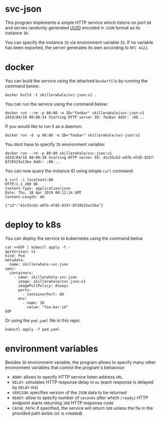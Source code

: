 # svc-json

This program implements a simple HTTP service which listens on port `80` and serves randomly generated [UUID](https://en.wikipedia.org/wiki/Universally_unique_identifier) encoded in `JSON` format as its instance `ID`.

You can specify the instance `ID` via environment variable `ID`. If no variable has been exported, the server generates its own according to `RFC 4122`.

# docker

You can build the service using the attached `Dockerfile` by running the command below:
```shell
docker build -t skillerwhale/svc-json:v1 .
```

You can run the service using the command below:
```shell
docker run --rm -p 80:80 -e ID="foobar" skillerwhale/svc-json:v1
2019/04/18 00:08:34 Starting HTTP server ID: foobar Addr: :80...
```

If you would like to run it as a daemon:
```shell
docker run -d -p 80:80 -e ID="foobar" skillerwhale/svc-json:v1
```

You dont have to specify `ID` environment variable:
```shell
docker run --rm -p 80:80 skillerwhale/svc-json:v1
2019/04/18 00:09:38 Starting HTTP server ID: 41c55c62-e07b-4fd5-835f-8f28525e13ba Addr: :80...
```

You can now query the instance ID using simple `curl` command:
```shell
$ curl -i localhost:80
HTTP/1.1 200 OK
Content-Type: application/json
Date: Thu, 18 Apr 2019 00:12:14 GMT
Content-Length: 46

{"id":"41c55c62-e07b-4fd5-835f-8f28525e13ba"}
```

# deploy to k8s

You can deploy the service to kubernetes using the command below
```shell
cat <<EOF | kubectl apply -f -
apiVersion: v1
kind: Pod
metadata:
  name: skillerwhale-svc-json
spec:
  containers:
    - name: skillerwhale-svc-json
      image: skillerwhale/svc-json:v1
      imagePullPolicy: Always
      ports:
        - containerPort: 80
      env:
        - name: ID
          value: "foo-bar-id"
EOF
```

Or using the `pod.yaml` file in this repo:
```shell
kubectl apply -f pod.yaml
```

# environment variables

Besides  `ID` environment variable, the program allows to specify many other environment variables that control the program's behaviour:
* `ADDR`: allows to specify HTTP service listen address `URL`
* `DELAY`: simulates HTTP response delay in `ms` (each response is delayed by `DELAY` ms)
* `VERSION`: specifies version of the `JSON` data to be returned
* `READY`: allow to specify number of `seconds` after which `/readyz` HTTP endpoint starts returning `200` HTTP response code
* `CACHE_PATH`: if specified, the service will return `500` unless the fie in the provided path exists (or is created)
